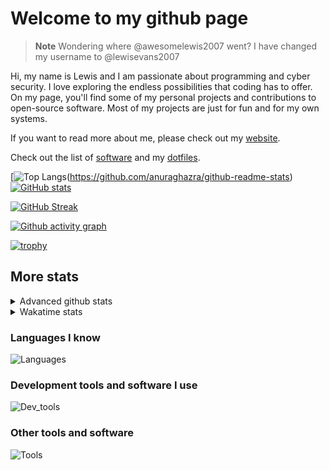 # Welcome to my github page

> **Note**
> Wondering where @awesomelewis2007 went? I have changed my username to @lewisevans2007

Hi, my name is Lewis and I am passionate about programming and cyber security. I love exploring the endless possibilities that coding has to offer. On my page, you'll find some of my personal projects and contributions to open-source software. Most of my projects are just for fun and for my own systems.

If you want to read more about me, please check out my [website](https://lewisevans2007.github.io/).

Check out the list of [software](https://github.com/lewisevans2007/lewisevans2007/blob/master/software.md) and my [dotfiles](https://github.com/lewisevans2007/dotfiles).

[![Top Langs](https://github-readme-stats.vercel.app/api/top-langs/?username=lewisevans2007&hide=html,css,jupyter%20notebook&langs_count=10&layout=donut&theme=transparent&exclude_repo=GPT-code-repository,Obsidian_vault,Apple-PowerManagement,Apple-Security,CMake,qemu,swift,tcpdump,xnu)(https://github.com/anuraghazra/github-readme-stats) 
[![GitHub stats](https://github-readme-stats.vercel.app/api?username=lewisevans2007&show_icons=true&theme=transparent)](https://github.com/anuraghazra/github-readme-stats)

[![GitHub Streak](https://streak-stats.demolab.com?user=lewisevans2007&theme=transparent)](https://git.io/streak-stats)

[![Github activity graph](https://github-readme-activity-graph.vercel.app/graph?username=lewisevans2007&theme=github-compact&area=true)](https://github.com/ashutosh00710/github-readme-activity-graph)

[![trophy](https://github-profile-trophy.vercel.app/?username=lewisevans2007&theme=darkhub)](https://github.com/ryo-ma/github-profile-trophy)

## More stats
<details close>
<summary>Advanced github stats</summary>
<br>
  
![Metrics](https://raw.githubusercontent.com/lewisevans2007/lewisevans2007/master/github-metrics.svg)
  
</details>

<details close>
<summary>Wakatime stats</summary>
<br>

<!--START_SECTION:waka-->

```txt
Python        2 hrs 44 mins   ████████░░░░░░░░░░░░░░░░░   32.41 %
Markdown      1 hr 15 mins    ███▓░░░░░░░░░░░░░░░░░░░░░   14.78 %
Other         1 hr 12 mins    ███▓░░░░░░░░░░░░░░░░░░░░░   14.27 %
C++           1 hr 2 mins     ███░░░░░░░░░░░░░░░░░░░░░░   12.37 %
XML           45 mins         ██▒░░░░░░░░░░░░░░░░░░░░░░   08.91 %
CSS           31 mins         █▓░░░░░░░░░░░░░░░░░░░░░░░   06.23 %
Text          16 mins         ▓░░░░░░░░░░░░░░░░░░░░░░░░   03.23 %
HTML          9 mins          ▒░░░░░░░░░░░░░░░░░░░░░░░░   01.92 %
Assembly      7 mins          ▒░░░░░░░░░░░░░░░░░░░░░░░░   01.40 %
JSON          6 mins          ▒░░░░░░░░░░░░░░░░░░░░░░░░   01.30 %
PowerShell    5 mins          ▒░░░░░░░░░░░░░░░░░░░░░░░░   01.16 %
Swift         4 mins          ▒░░░░░░░░░░░░░░░░░░░░░░░░   00.92 %
CSV           2 mins          ░░░░░░░░░░░░░░░░░░░░░░░░░   00.46 %
C             1 min           ░░░░░░░░░░░░░░░░░░░░░░░░░   00.28 %
CMake         0 secs          ░░░░░░░░░░░░░░░░░░░░░░░░░   00.13 %
```

<!--END_SECTION:waka-->
</details>

### Languages I know
![Languages](https://skillicons.dev/icons?i=python,cpp,cs,c,javascript,nodejs,dotnet,bash,css,html,rust)
### Development tools and software I use
![Dev_tools](https://skillicons.dev/icons?i=git,docker,github,googlecloud,vscode,visualstudio,raspberrypi,linux,powershell,replit)
### Other tools and software
![Tools](https://skillicons.dev/icons?i=blender,ps,pr,ai,xd,figma)
